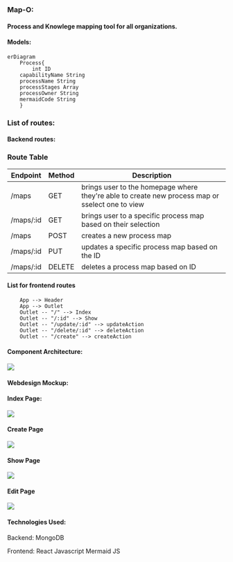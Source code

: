 ### Map-O:

#### Process and Knowlege mapping tool for all organizations.

#### Models:


```mermaid
erDiagram
    Process{
        int ID
    capabilityName String
    processName String
    processStages Array 
    processOwner String
    mermaidCode String
    }
```

### List of routes:
#### Backend routes:


### Route Table
| Endpoint | Method | Description |
| -------- | -------- | -------- |
| /maps | GET | brings user to the homepage where they're able to create new process map or sselect one to view 
| /maps/:id | GET | brings user to a specific process map based on their selection
| /maps | POST | creates a new process map |
| /maps/:id | PUT | updates a specific process map based on the ID |
| /maps/:id | DELETE | deletes a process map based on ID | 


#### List for frontend routes

```
    App --> Header
    App --> Outlet
    Outlet -- "/" --> Index 
    Outlet -- "/:id" --> Show
    Outlet -- "/update/:id" --> updateAction
    Outlet -- "/delete/:id" --> deleteAction
    Outlet -- "/create" --> createAction
```

#### Component Architecture:

<img src="https://i.imgur.com/tHkYmZ8.png">

#### Webdesign Mockup:

#### Index Page:

<img src="https://i.imgur.com/Bkv3eEQ.png">

#### Create Page

<img src="https://i.imgur.com/BG7Zyow.png">

#### Show Page

<img src="https://i.imgur.com/T7EwcK0.png">

#### Edit Page

<img src="https://i.imgur.com/2RIx47t.png">


#### Technologies Used:
Backend:
MongoDB

Frontend:
React 
Javascript
Mermaid JS